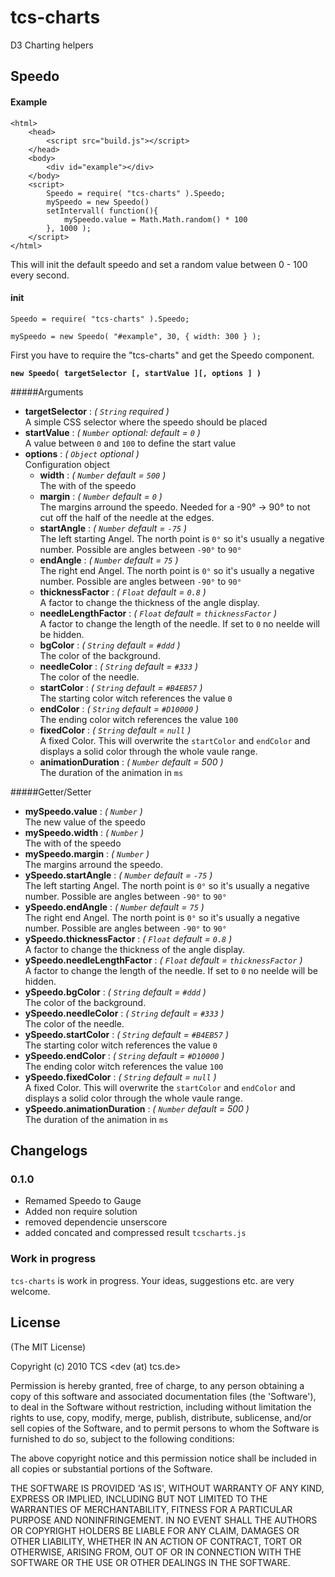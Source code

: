 tcs-charts
==========

D3 Charting helpers

## Speedo

#### Example

```
<html>
	<head>
		<script src="build.js"></script>
	</head>
	<body>
		<div id="example"></div>
	</body>
	<script>
		Speedo = require( "tcs-charts" ).Speedo;
		mySpeedo = new Speedo()
		setIntervall( function(){
			mySpeedo.value = Math.Math.random() * 100
		}, 1000 );		
	</script>
</html>
```

This will init the default speedo and set a random value between 0 - 100 every second.


#### init

```
Speedo = require( "tcs-charts" ).Speedo;

mySpeedo = new Speedo( "#example", 30, { width: 300 } );
```

First you have to require the "tcs-charts" and get the Speedo component.

**`new Speedo( targetSelector [, startValue ][, options ] )`**

#####Arguments

- **targetSelector** : *( `String` required )*  
A simple CSS selector where the speedo should be placed
- **startValue** : *( `Number` optional: default = `0` )*  
A value between `0` and `100` to define the start value
- **options** : *( `Object` optional )*  
Configuration object
  - **width** : *( `Number` default = `500` )*  
The with of the speedo
  - **margin** : *( `Number` default = `0` )*  
The margins arround the speedo. Needed for a -90° -> 90° to not cut off the half of the needle at the edges.
  - **startAngle** : *( `Number` default = `-75` )*  
The left starting Angel. The north point is `0°` so it's usually a negative number. Possible are angles between `-90°` to `90°` 
  - **endAngle** : *( `Number` default = `75` )*  
The right end Angel. The north point is `0°` so it's usually a negative number. Possible are angles between `-90°` to `90°` 
  - **thicknessFactor** : *( `Float` default = `0.8` )*  
A factor to change the thickness of the angle display.
  - **needleLengthFactor** : *( `Float` default = `thicknessFactor` )*  
A factor to change the length of the needle. If set to `0` no neelde will be hidden. 
  - **bgColor** : *( `String` default = `#ddd` )*  
The color of the background.
  - **needleColor** : *( `String` default = `#333` )*  
The color of the needle. 
  - **startColor** : *( `String` default = `#B4EB57` )*  
The starting color witch references the value `0`
  - **endColor** : *( `String` default = `#D10000` )*  
The ending color witch references the value `100`
  - **fixedColor** : *( `String` default = `null` )*  
A fixed Color. This will overwrite the `startColor` and `endColor` and displays a solid color through the whole vaule range.
  - **animationDuration** : *( `Number` default = 500 )*  
The duration of the animation in `ms`

#####Getter/Setter

- **mySpeedo.value** : *( `Number` )*  
The new value of the speedo
- **mySpeedo.width** : *( `Number` )*  
The with of the speedo
- **mySpeedo.margin** : *( `Number` )*  
The margins arround the speedo.
- **ySpeedo.startAngle** : *( `Number` default = `-75` )*  
The left starting Angel. The north point is `0°` so it's usually a negative number. Possible are angles between `-90°` to `90°` 
- **ySpeedo.endAngle** : *( `Number` default = `75` )*  
The right end Angel. The north point is `0°` so it's usually a negative number. Possible are angles between `-90°` to `90°` 
- **ySpeedo.thicknessFactor** : *( `Float` default = `0.8` )*  
A factor to change the thickness of the angle display.
- **ySpeedo.needleLengthFactor** : *( `Float` default = `thicknessFactor` )*  
A factor to change the length of the needle. If set to `0` no neelde will be hidden. 
- **ySpeedo.bgColor** : *( `String` default = `#ddd` )*  
The color of the background.
- **ySpeedo.needleColor** : *( `String` default = `#333` )*  
The color of the needle. 
- **ySpeedo.startColor** : *( `String` default = `#B4EB57` )*  
The starting color witch references the value `0`
- **ySpeedo.endColor** : *( `String` default = `#D10000` )*  
The ending color witch references the value `100`
- **ySpeedo.fixedColor** : *( `String` default = `null` )*  
A fixed Color. This will overwrite the `startColor` and `endColor` and displays a solid color through the whole vaule range.
- **ySpeedo.animationDuration** : *( `Number` default = 500 )*  
The duration of the animation in `ms`

## Changelogs

### 0.1.0

* Remamed Speedo to Gauge
* Added non require solution
* removed dependencie unserscore
* added concated and compressed result `tcscharts.js`

### Work in progress

`tcs-charts` is work in progress. Your ideas, suggestions etc. are very welcome.

## License 

(The MIT License)

Copyright (c) 2010 TCS &lt;dev (at) tcs.de&gt;

Permission is hereby granted, free of charge, to any person obtaining
a copy of this software and associated documentation files (the
'Software'), to deal in the Software without restriction, including
without limitation the rights to use, copy, modify, merge, publish,
distribute, sublicense, and/or sell copies of the Software, and to
permit persons to whom the Software is furnished to do so, subject to
the following conditions:

The above copyright notice and this permission notice shall be
included in all copies or substantial portions of the Software.

THE SOFTWARE IS PROVIDED 'AS IS', WITHOUT WARRANTY OF ANY KIND,
EXPRESS OR IMPLIED, INCLUDING BUT NOT LIMITED TO THE WARRANTIES OF
MERCHANTABILITY, FITNESS FOR A PARTICULAR PURPOSE AND NONINFRINGEMENT.
IN NO EVENT SHALL THE AUTHORS OR COPYRIGHT HOLDERS BE LIABLE FOR ANY
CLAIM, DAMAGES OR OTHER LIABILITY, WHETHER IN AN ACTION OF CONTRACT,
TORT OR OTHERWISE, ARISING FROM, OUT OF OR IN CONNECTION WITH THE
SOFTWARE OR THE USE OR OTHER DEALINGS IN THE SOFTWARE.